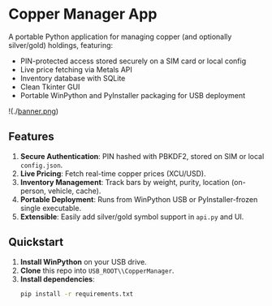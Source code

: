 # Copper Manager App

A portable Python application for managing copper (and optionally silver/gold) holdings, featuring:

- PIN-protected access stored securely on a SIM card or local config
- Live price fetching via Metals API
- Inventory database with SQLite
- Clean Tkinter GUI
- Portable WinPython and PyInstaller packaging for USB deployment

!(./[banner.png](https://github.com/xbard-C42/Metal-Manager-App/blob/main/Copper%20Manager%20App.jpg))
## Features
1. **Secure Authentication**: PIN hashed with PBKDF2, stored on SIM or local `config.json`.
2. **Live Pricing**: Fetch real-time copper prices (XCU/USD).
3. **Inventory Management**: Track bars by weight, purity, location (on-person, vehicle, cache).
4. **Portable Deployment**: Runs from WinPython USB or PyInstaller-frozen single executable.
5. **Extensible**: Easily add silver/gold symbol support in `api.py` and UI.

## Quickstart
1. **Install WinPython** on your USB drive.
2. **Clone** this repo into `USB_ROOT\\CopperManager`.
3. **Install dependencies**:
   ```bash
   pip install -r requirements.txt
